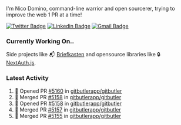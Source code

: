 
I'm Nico Domino, command-line warrior and open sourcerer, trying to improve the web 1 PR at a time!

[![Twitter Badge](https://img.shields.io/badge/-@ndom91-1ca0f1?style=flat-square&labelColor=1ca0f1&logo=twitter&logoColor=white&link=https://twitter.com/ndom91)](https://twitter.com/ndom91) [![Linkedin Badge](https://img.shields.io/badge/-ndom91-blue?style=flat-square&logo=Linkedin&logoColor=white&link=https://www.linkedin.com/in/ndom91/)](https://www.linkedin.com/in/ndom91/) [![Gmail Badge](https://img.shields.io/badge/-yo@ndo.dev-c14438?style=flat-square&logo=mail.ru&logoColor=white&link=mailto:yo@ndo.dev)](mailto:yo@ndo.dev)

### Currently Working On..

Side projects like 📬 [Briefkasten](https://briefkastenhq.com) and opensource libraries like 🔒 [NextAuth.js](https://github.com/nextauthjs/next-auth).

<!--START_SECTION_PROFILE_VIEWS:readme-info-->
<!--END_SECTION_PROFILE_VIEWS:readme-info-->

<!--START_SECTION_DAILY_COMMIT:readme-info-->
<!--END_SECTION_DAILY_COMMIT:readme-info-->

<!--START_SECTION_WEEKLY_COMMIT:readme-info-->
<!--END_SECTION_WEEKLY_COMMIT:readme-info-->

### Latest Activity

<!--START_SECTION:activity-->
1. 💪 Opened PR [#5160](https://github.com/gitbutlerapp/gitbutler/pull/5160) in [gitbutlerapp/gitbutler](https://github.com/gitbutlerapp/gitbutler)
2. 🎉 Merged PR [#5158](https://github.com/gitbutlerapp/gitbutler/pull/5158) in [gitbutlerapp/gitbutler](https://github.com/gitbutlerapp/gitbutler)
3. 💪 Opened PR [#5158](https://github.com/gitbutlerapp/gitbutler/pull/5158) in [gitbutlerapp/gitbutler](https://github.com/gitbutlerapp/gitbutler)
4. 🎉 Merged PR [#5157](https://github.com/gitbutlerapp/gitbutler/pull/5157) in [gitbutlerapp/gitbutler](https://github.com/gitbutlerapp/gitbutler)
5. 🎉 Merged PR [#5155](https://github.com/gitbutlerapp/gitbutler/pull/5155) in [gitbutlerapp/gitbutler](https://github.com/gitbutlerapp/gitbutler)
<!--END_SECTION:activity-->
